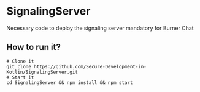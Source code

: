 # SignalingServer

Necessary code to deploy the signaling server mandatory for Burner Chat

## How to run it?

```shell
# Clone it
git clone https://github.com/Secure-Development-in-Kotlin/SignalingServer.git
# Start it
cd SignalingServer && npm install && npm start
```
